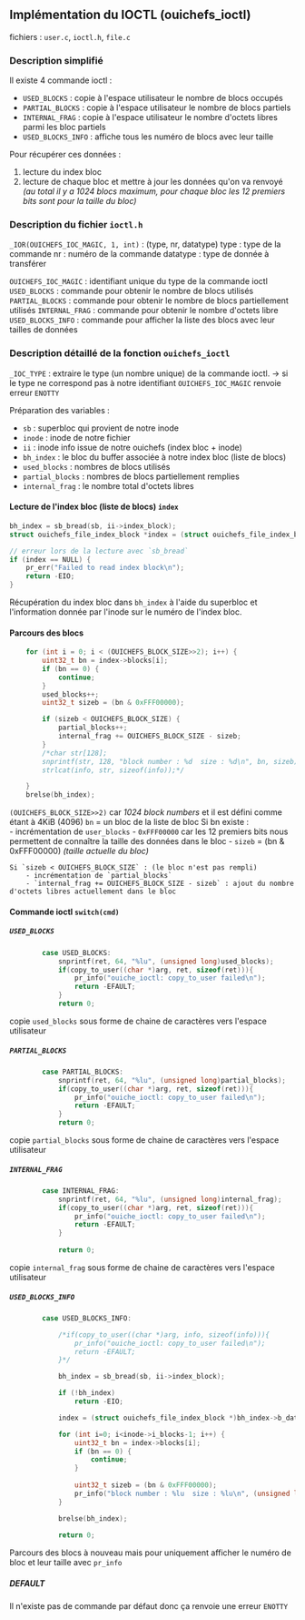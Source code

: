## Implémentation du IOCTL (ouichefs_ioctl)

fichiers : `user.c`, `ioctl.h`, `file.c`

### Description simplifié 
Il existe 4 commande ioctl :
- `USED_BLOCKS` : copie à l'espace utilisateur le nombre de blocs occupés
- `PARTIAL_BLOCKS` : copie à l'espace utilisateur le nombre de blocs partiels
- `INTERNAL_FRAG` : copie à l'espace utilisateur le nombre d'octets libres parmi les bloc partiels
- `USED_BLOCKS_INFO` : affiche tous les numéro de blocs avec leur taille

Pour récupérer ces données :
1. lecture du index bloc
2. lecture de chaque bloc et mettre à jour les données qu'on va renvoyé *(au total il y a 1024 blocs maximum, pour chaque bloc les 12 premiers bits sont pour la taille du bloc)*

### Description du fichier `ioctl.h`
`_IOR(OUICHEFS_IOC_MAGIC, 1, int)` : 
(type, nr, datatype) 
type : type de la commande
nr : numéro de la commande
datatype : type de donnée à transférer 

`OUICHEFS_IOC_MAGIC` : identifiant unique du type de la commande ioctl
`USED_BLOCKS` : commande pour obtenir le nombre de blocs utilisés
`PARTIAL_BLOCKS` : commande pour obtenir le nombre de blocs partiellement utilisés
`INTERNAL_FRAG` : commande pour obtenir le nombre d'octets libre
`USED_BLOCKS_INFO` : commande pour afficher la liste des blocs avec leur tailles de données

### Description détaillé de la fonction `ouichefs_ioctl`

`_IOC_TYPE` : extraire le type (un nombre unique) de la commande ioctl.
-> si le type ne correspond pas à notre identifiant `OUICHEFS_IOC_MAGIC` renvoie erreur `ENOTTY`

Préparation des variables :
- `sb` : superbloc qui provient de notre inode
- `inode` : inode de notre fichier
- `ii` : inode info issue de notre ouichefs (index bloc + inode)
- `bh_index` : le bloc du buffer associée à notre index bloc (liste de blocs)
- `used_blocks` : nombres de blocs utilisés
- `partial_blocks` : nombres de blocs partiellement remplies
- `internal_frag` : le nombre total d'octets libres

#### Lecture de l'index bloc (liste de blocs) `index`
```c
bh_index = sb_bread(sb, ii->index_block);
struct ouichefs_file_index_block *index = (struct ouichefs_file_index_block *)bh_index->b_data;

// erreur lors de la lecture avec `sb_bread`
if (index == NULL) {
	pr_err("Failed to read index block\n");
	return -EIO;
}
```
Récupération du index bloc dans `bh_index` à l'aide du superbloc et l'information donnée par l'inode sur le numéro de l'index bloc.

#### Parcours des blocs
```c
    for (int i = 0; i < (OUICHEFS_BLOCK_SIZE>>2); i++) {
		uint32_t bn = index->blocks[i];
		if (bn == 0) {
			continue;
		}
		used_blocks++;
		uint32_t sizeb = (bn & 0xFFF00000); 

		if (sizeb < OUICHEFS_BLOCK_SIZE) {
			partial_blocks++;
			internal_frag += OUICHEFS_BLOCK_SIZE - sizeb;
		}
		/*char str[128];
    	snprintf(str, 128, "block number : %d  size : %d\n", bn, sizeb);
		strlcat(info, str, sizeof(info));*/

    }
	brelse(bh_index);
```

`(OUICHEFS_BLOCK_SIZE>>2)` car *1024 block numbers* et il est défini comme étant à 4KiB (4096)
`bn` = un bloc de la liste de bloc
Si bn existe :   
    - incrémentation de `user_blocks`
    - `0xFFF00000` car les 12 premiers bits nous permettent de connaître la taille des données dans le bloc
    - `sizeb` = (bn & 0xFFF00000) *(taille actuelle du bloc)*

    Si `sizeb < OUICHEFS_BLOCK_SIZE` : (le bloc n'est pas rempli)
        - incrémentation de `partial_blocks`
        - `internal_frag += OUICHEFS_BLOCK_SIZE - sizeb` : ajout du nombre d'octets libres actuellement dans le bloc


#### Commande ioctl `switch(cmd)`
##### `USED_BLOCKS`
```c
		case USED_BLOCKS:
			snprintf(ret, 64, "%lu", (unsigned long)used_blocks);
			if(copy_to_user((char *)arg, ret, sizeof(ret))){
				pr_info("ouiche_ioctl: copy_to_user failed\n");
				return -EFAULT;	
			}
            return 0;
```
copie `used_blocks` sous forme de chaine de caractères vers l'espace utilisateur

##### `PARTIAL_BLOCKS`
```c
		case PARTIAL_BLOCKS:
			snprintf(ret, 64, "%lu", (unsigned long)partial_blocks);
			if(copy_to_user((char *)arg, ret, sizeof(ret))){
				pr_info("ouiche_ioctl: copy_to_user failed\n");
				return -EFAULT;	
			}
			return 0;
```
copie `partial_blocks` sous forme de chaine de caractères vers l'espace utilisateur

##### `INTERNAL_FRAG`
```c
		case INTERNAL_FRAG:
			snprintf(ret, 64, "%lu", (unsigned long)internal_frag);
			if(copy_to_user((char *)arg, ret, sizeof(ret))){
				pr_info("ouiche_ioctl: copy_to_user failed\n");
				return -EFAULT;	
			}
				
			return 0;
```
copie `internal_frag` sous forme de chaine de caractères vers l'espace utilisateur

##### `USED_BLOCKS_INFO`
```c
		case USED_BLOCKS_INFO:

			/*if(copy_to_user((char *)arg, info, sizeof(info))){
				pr_info("ouiche_ioctl: copy_to_user failed\n");
				return -EFAULT;
			}*/

			bh_index = sb_bread(sb, ii->index_block);

			if (!bh_index)
				return -EIO;

			index = (struct ouichefs_file_index_block *)bh_index->b_data;

			for (int i=0; i<inode->i_blocks-1; i++) {
				uint32_t bn = index->blocks[i];
				if (bn == 0) {
					continue;
				}
		
				uint32_t sizeb = (bn & 0xFFF00000); 
				pr_info("block number : %lu  size : %lu\n", (unsigned long)bn, (unsigned long)sizeb);
			}

			brelse(bh_index);
				
			return 0;
```
Parcours des blocs à nouveau mais pour uniquement afficher le numéro de bloc et leur taille avec `pr_info`

##### DEFAULT
Il n'existe pas de commande par défaut donc ça renvoie une erreur `ENOTTY`
